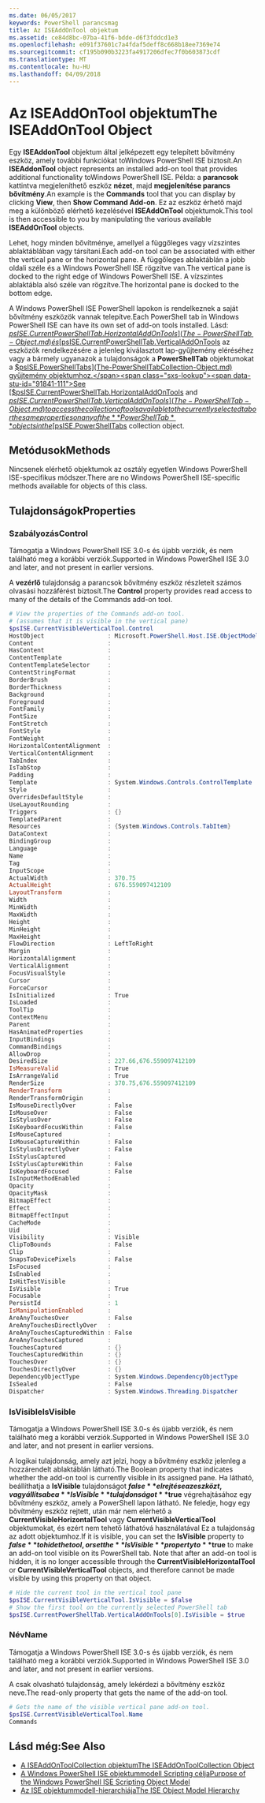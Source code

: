 ```yaml
---
ms.date: 06/05/2017
keywords: PowerShell parancsmag
title: Az ISEAddOnTool objektum
ms.assetid: ce84d8bc-07ba-41f6-bdde-d6f3fddcd1e3
ms.openlocfilehash: e091f37601c7a4fdaf5deff8c668b18ee7369e74
ms.sourcegitcommit: cf195b090b3223fa4917206dfec7f0b603873cdf
ms.translationtype: MT
ms.contentlocale: hu-HU
ms.lasthandoff: 04/09/2018
---
```

# <a name="the-iseaddontool-object"></a><span data-ttu-id="91841-103">Az ISEAddOnTool objektum</span><span class="sxs-lookup"><span data-stu-id="91841-103">The ISEAddOnTool Object</span></span>

<span data-ttu-id="91841-104">Egy **ISEAddonTool** objektum által jelképezett egy telepített bővítmény eszköz, amely további funkciókat toWindows PowerShell ISE biztosít.</span><span class="sxs-lookup"><span data-stu-id="91841-104">An **ISEAddonTool** object represents an installed add-on tool that provides additional functionality toWindows PowerShell ISE.</span></span> <span data-ttu-id="91841-105">Példa: a **parancsok** kattintva megjeleníthető eszköz **nézet**, majd **megjelenítése parancs bővítmény**.</span><span class="sxs-lookup"><span data-stu-id="91841-105">An example is the **Commands** tool that you can display by clicking **View**, then **Show Command Add-on**.</span></span> <span data-ttu-id="91841-106">Ez az eszköz érhető majd meg a különböző elérhető kezelésével **ISEAddOnTool** objektumok.</span><span class="sxs-lookup"><span data-stu-id="91841-106">This tool is then accessible to you by manipulating the various available **ISEAddOnTool** objects.</span></span>

<span data-ttu-id="91841-107">Lehet, hogy minden bővítménye, amellyel a függőleges vagy vízszintes ablaktáblában vagy társítani.</span><span class="sxs-lookup"><span data-stu-id="91841-107">Each add-on tool can be associated with either the vertical pane or the horizontal pane.</span></span> <span data-ttu-id="91841-108">A függőleges ablaktáblán a jobb oldali széle és a Windows PowerShell ISE rögzítve van.</span><span class="sxs-lookup"><span data-stu-id="91841-108">The vertical pane is docked to the right edge of Windows PowerShell ISE.</span></span> <span data-ttu-id="91841-109">A vízszintes ablaktábla alsó széle van rögzítve.</span><span class="sxs-lookup"><span data-stu-id="91841-109">The horizontal pane is docked to the bottom edge.</span></span>

<span data-ttu-id="91841-110">A Windows PowerShell ISE PowerShell lapokon is rendelkeznek a saját bővítmény eszközök vannak telepítve.</span><span class="sxs-lookup"><span data-stu-id="91841-110">Each PowerShell tab in Windows PowerShell ISE can have its own set of add-on tools installed.</span></span> <span data-ttu-id="91841-111">Lásd: [$psISE.CurrentPowerShellTab.HorizontalAddOnTools](The-PowerShellTab-Object.md) és [$psISE.CurrentPowerShellTab.VerticalAddOnTools](The-PowerShellTab-Object.md) az eszközök rendelkezésére a jelenleg kiválasztott lap-gyűjtemény eléréséhez vagy a bármely ugyanazok a tulajdonságok a **PowerShellTab** objektumokat a [$psISE.PowerShellTabs](The-PowerShellTabCollection-Object.md) gyűjtemény objektumhoz.</span><span class="sxs-lookup"><span data-stu-id="91841-111">See [$psISE.CurrentPowerShellTab.HorizontalAddOnTools](The-PowerShellTab-Object.md) and [$psISE.CurrentPowerShellTab.VerticalAddOnTools](The-PowerShellTab-Object.md) to access the collection of tools available to the currently selected tab or the same properties on any of the **PowerShellTab** objects in the [$psISE.PowerShellTabs](The-PowerShellTabCollection-Object.md) collection object.</span></span>

## <a name="methods"></a><span data-ttu-id="91841-112">Metódusok</span><span class="sxs-lookup"><span data-stu-id="91841-112">Methods</span></span>

<span data-ttu-id="91841-113">Nincsenek elérhető objektumok az osztály egyetlen Windows PowerShell ISE-specifikus módszer.</span><span class="sxs-lookup"><span data-stu-id="91841-113">There are no Windows PowerShell ISE-specific methods available for objects of this class.</span></span>

## <a name="properties"></a><span data-ttu-id="91841-114">Tulajdonságok</span><span class="sxs-lookup"><span data-stu-id="91841-114">Properties</span></span>

### <a name="control"></a><span data-ttu-id="91841-115">Szabályozás</span><span class="sxs-lookup"><span data-stu-id="91841-115">Control</span></span>

<span data-ttu-id="91841-116">Támogatja a Windows PowerShell ISE 3.0-s és újabb verziók, és nem található meg a korábbi verziók.</span><span class="sxs-lookup"><span data-stu-id="91841-116">Supported in Windows PowerShell ISE 3.0 and later, and not present in earlier versions.</span></span>

<span data-ttu-id="91841-117">A **vezérlő** tulajdonság a parancsok bővítmény eszköz részleteit számos olvasási hozzáférést biztosít.</span><span class="sxs-lookup"><span data-stu-id="91841-117">The **Control** property provides read access to many of the details of the Commands add-on tool.</span></span>

```powershell
# View the properties of the Commands add-on tool.
# (assumes that it is visible in the vertical pane)
$psISE.CurrentVisibleVerticalTool.Control
HostObject                  : Microsoft.PowerShell.Host.ISE.ObjectModelRoot
Content                     :
HasContent                  :
ContentTemplate             :
ContentTemplateSelector     :
ContentStringFormat         :
BorderBrush                 :
BorderThickness             :
Background                  :
Foreground                  :
FontFamily                  :
FontSize                    :
FontStretch                 :
FontStyle                   :
FontWeight                  :
HorizontalContentAlignment  :
VerticalContentAlignment    :
TabIndex                    :
IsTabStop                   :
Padding                     :
Template                    : System.Windows.Controls.ControlTemplate
Style                       :
OverridesDefaultStyle       :
UseLayoutRounding           :
Triggers                    : {}
TemplatedParent             :
Resources                   : {System.Windows.Controls.TabItem}
DataContext                 :
BindingGroup                :
Language                    :
Name                        :
Tag                         :
InputScope                  :
ActualWidth                 : 370.75
ActualHeight                : 676.559097412109
LayoutTransform             :
Width                       :
MinWidth                    :
MaxWidth                    :
Height                      :
MinHeight                   :
MaxHeight                   :
FlowDirection               : LeftToRight
Margin                      :
HorizontalAlignment         :
VerticalAlignment           :
FocusVisualStyle            :
Cursor                      :
ForceCursor                 :
IsInitialized               : True
IsLoaded                    :
ToolTip                     :
ContextMenu                 :
Parent                      :
HasAnimatedProperties       :
InputBindings               :
CommandBindings             :
AllowDrop                   :
DesiredSize                 : 227.66,676.559097412109
IsMeasureValid              : True
IsArrangeValid              : True
RenderSize                  : 370.75,676.559097412109
RenderTransform             :
RenderTransformOrigin       :
IsMouseDirectlyOver         : False
IsMouseOver                 : False
IsStylusOver                : False
IsKeyboardFocusWithin       : False
IsMouseCaptured             :
IsMouseCaptureWithin        : False
IsStylusDirectlyOver        : False
IsStylusCaptured            :
IsStylusCaptureWithin       : False
IsKeyboardFocused           : False
IsInputMethodEnabled        :
Opacity                     :
OpacityMask                 :
BitmapEffect                :
Effect                      :
BitmapEffectInput           :
CacheMode                   :
Uid                         :
Visibility                  : Visible
ClipToBounds                : False
Clip                        :
SnapsToDevicePixels         : False
IsFocused                   :
IsEnabled                   :
IsHitTestVisible            :
IsVisible                   : True
Focusable                   :
PersistId                   : 1
IsManipulationEnabled       :
AreAnyTouchesOver           : False
AreAnyTouchesDirectlyOver   :
AreAnyTouchesCapturedWithin : False
AreAnyTouchesCaptured       :
TouchesCaptured             : {}
TouchesCapturedWithin       : {}
TouchesOver                 : {}
TouchesDirectlyOver         : {}
DependencyObjectType        : System.Windows.DependencyObjectType
IsSealed                    : False
Dispatcher                  : System.Windows.Threading.Dispatcher
```

### <a name="isvisible"></a><span data-ttu-id="91841-118">IsVisible</span><span class="sxs-lookup"><span data-stu-id="91841-118">IsVisible</span></span>

<span data-ttu-id="91841-119">Támogatja a Windows PowerShell ISE 3.0-s és újabb verziók, és nem található meg a korábbi verziók.</span><span class="sxs-lookup"><span data-stu-id="91841-119">Supported in Windows PowerShell ISE 3.0 and later, and not present in earlier versions.</span></span>

<span data-ttu-id="91841-120">A logikai tulajdonság, amely azt jelzi, hogy a bővítmény eszköz jelenleg a hozzárendelt ablaktáblán látható.</span><span class="sxs-lookup"><span data-stu-id="91841-120">The Boolean property that indicates whether the add-on tool is currently visible in its assigned pane.</span></span> <span data-ttu-id="91841-121">Ha látható, beállíthatja a **IsVisible** tulajdonságot **$false** elrejtése az eszközt, vagy állítsa be a **IsVisible** tulajdonságot **$true** végrehajtásához egy bővítmény eszköz, amely a PowerShell lapon látható. Ne feledje, hogy egy bővítmény eszköz rejtett, után már nem elérhető a **CurrentVisibleHorizontalTool** vagy **CurrentVisibleVerticalTool** objektumokat, és ezért nem tehető láthatóvá használatával Ez a tulajdonság az adott objektumhoz.</span><span class="sxs-lookup"><span data-stu-id="91841-121">If it is visible, you can set the **IsVisible** property to **$false** to hide the tool, or set the **IsVisible** property to **$true** to make an add-on tool visible on its PowerShell tab. Note that after an add-on tool is hidden, it is no longer accessible through the **CurrentVisibleHorizontalTool** or **CurrentVisibleVerticalTool** objects, and therefore cannot be made visible by using this property on that object.</span></span>

```powershell
# Hide the current tool in the vertical tool pane
$psISE.CurrentVisibleVerticalTool.IsVisible = $false
# Show the first tool on the currently selected PowerShell tab
$psISE.CurrentPowerShellTab.VerticalAddOnTools[0].IsVisible = $true
```

### <a name="name"></a><span data-ttu-id="91841-122">Név</span><span class="sxs-lookup"><span data-stu-id="91841-122">Name</span></span>

<span data-ttu-id="91841-123">Támogatja a Windows PowerShell ISE 3.0-s és újabb verziók, és nem található meg a korábbi verziók.</span><span class="sxs-lookup"><span data-stu-id="91841-123">Supported in Windows PowerShell ISE 3.0 and later, and not present in earlier versions.</span></span>

<span data-ttu-id="91841-124">A csak olvasható tulajdonság, amely lekérdezi a bővítmény eszköz neve.</span><span class="sxs-lookup"><span data-stu-id="91841-124">The read-only property that gets the name of the add-on tool.</span></span>

```powershell
# Gets the name of the visible vertical pane add-on tool.
$psISE.CurrentVisibleVerticalTool.Name
Commands
```

## <a name="see-also"></a><span data-ttu-id="91841-125">Lásd még:</span><span class="sxs-lookup"><span data-stu-id="91841-125">See Also</span></span>

- [<span data-ttu-id="91841-126">A ISEAddOnToolCollection objektum</span><span class="sxs-lookup"><span data-stu-id="91841-126">The ISEAddOnToolCollection Object</span></span>](The-ISEAddOnToolCollection-Object.md)
- [<span data-ttu-id="91841-127">A Windows PowerShell ISE objektummodell Scripting célja</span><span class="sxs-lookup"><span data-stu-id="91841-127">Purpose of the Windows PowerShell ISE Scripting Object Model</span></span>](Purpose-of-the-Windows-PowerShell-ISE-Scripting-Object-Model.md)
- [<span data-ttu-id="91841-128">Az ISE objektummodell-hierarchiája</span><span class="sxs-lookup"><span data-stu-id="91841-128">The ISE Object Model Hierarchy</span></span>](The-ISE-Object-Model-Hierarchy.md)